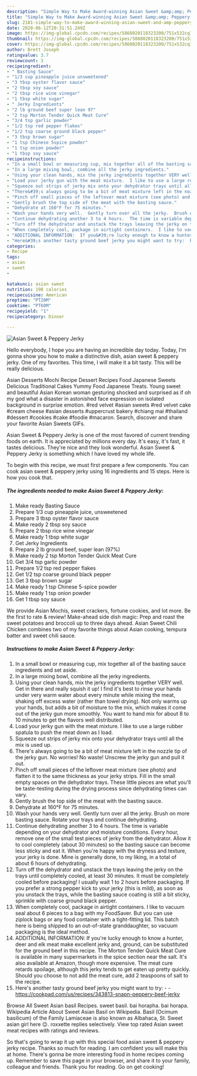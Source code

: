 ```yaml
---
description: "Simple Way to Make Award-winning Asian Sweet &amp;amp; Peppery Jerky"
title: "Simple Way to Make Award-winning Asian Sweet &amp;amp; Peppery Jerky"
slug: 2181-simple-way-to-make-award-winning-asian-sweet-and-amp-peppery-jerky
date: 2020-06-12T20:31:51.249Z
image: https://img-global.cpcdn.com/recipes/5868020118323200/751x532cq70/asian-sweet-peppery-jerky-recipe-main-photo.jpg
thumbnail: https://img-global.cpcdn.com/recipes/5868020118323200/751x532cq70/asian-sweet-peppery-jerky-recipe-main-photo.jpg
cover: https://img-global.cpcdn.com/recipes/5868020118323200/751x532cq70/asian-sweet-peppery-jerky-recipe-main-photo.jpg
author: Brett Joseph
ratingvalue: 3.7
reviewcount: 3
recipeingredient:
- " Basting Sauce"
- "1/3 cup pineapple juice unsweetened"
- "3 tbsp oyster flavor sauce"
- "2 tbsp soy sauce"
- "2 tbsp rice wine vinegar"
- "1 tbsp white sugar"
- " Jerky Ingredients"
- "2 lb ground beef super lean 97"
- "2 tsp Morton Tender Quick Meat Cure"
- "3/4 tsp garlic powder"
- "1/2 tsp red pepper flakes"
- "1/2 tsp coarse ground black pepper"
- "3 tbsp brown sugar"
- "1 tsp Chinese 5spice powder"
- "1 tsp onion powder"
- "1 tbsp soy sauce"
recipeinstructions:
- "In a small bowl or measuring cup, mix together all of the basting sauce ingredients and set aside."
- "In a large mixing bowl, combine all the jerky ingredients."
- "Using your clean hands, mix the jerky ingredients together VERY well.  Get in there and really squish it up!  I find it&#39;s best to rinse your hands under very warm water about every minute while mixing the meat, shaking off excess water (rather than towel drying).  Not only warms up your hands, but adds a bit of moisture to the mix, which makes it come out of the jerky gun more smoothly.  You want to hand mix for about 8 to 10 minutes to get the flavors well distributed."
- "Load your jerky gun with the meat mixture.  I like to use a large rubber spatula to push the meat down as I load."
- "Squeeze out strips of jerky mix onto your dehydrator trays until all the mix is used up."
- "There&#39;s always going to be a bit of meat mixture left in the nozzle tip of the jerky gun.  No worries!  No waste!  Unscrew the jerky gun and pull it out."
- "Pinch off small pieces of the leftover meat mixture (see photo) and flatten it to the same thickness as your jerky strips.  Fill in the small empty spaces on the dehydrator trays.  These little pieces are what you&#39;ll be taste-testing during the drying process since dehydrating times can vary."
- "Gently brush the top side of the meat with the basting sauce."
- "Dehydrate at 160°F for 75 minutes."
- "Wash your hands very well.  Gently turn over all the jerky.  Brush on more basting sauce.  Rotate your trays and continue dehydrating."
- "Continue dehydrating another 3 to 4 hours.  The time is variable depending on your dehydrator and moisture conditions.  Every hour, remove one of the small test pieces of jerky from the dehydrator.  Allow it to cool completely (about 30 minutes) so the basting sauce can become less sticky and eat it.  When you&#39;re happy with the dryness and texture, your jerky is done.  Mine is generally done, to my liking, in a total of about 6 hours of dehydrating."
- "Turn off the dehydrator and unstack the trays leaving the jerky on the trays until completely cooled, at least 30 minutes.  It must be completely cooled before packaging!  I usually wait 1 to 2 hours before packaging.  If you prefer a strong pepper kick to your jerky (this is mild), as soon as you unstack the trays, while the basting sauce coating is still a bit sticky, sprinkle with coarse ground black pepper."
- "When completely cool, package in airtight containers.  I like to vacuum seal about 6 pieces to a bag with my FoodSaver.  But you can use ziplock bags or any food container with a tight-fitting lid.  This batch here is being shipped to an out-of-state granddaughter, so vacuum packaging is the ideal method."
- "ADDITIONAL INFORMATION:  If you&#39;re lucky enough to know a hunter, deer and elk meat make excellent jerky and, ground, can be substituted for the ground beef in this recipe.  The Morton Tender Quick Meat Cure is available in many supermarkets in the spice section near the salt.  It&#39;s also available at Amazon, though more expensive.  The meat cure retards spoilage, although this jerky tends to get eaten up pretty quickly.  Should you choose to not add the meat cure, add 2 teaspoons of salt to the recipe."
- "Here&#39;s another tasty ground beef jerky you might want to try:  https://cookpad.com/us/recipes/343813-snapn-peppery-beef-jerky"
categories:
- Recipe
tags:
- asian
- sweet
- 

katakunci: asian sweet  
nutrition: 198 calories
recipecuisine: American
preptime: "PT20M"
cooktime: "PT60M"
recipeyield: "1"
recipecategory: Dinner

---
```



![Asian Sweet &amp; Peppery Jerky](https://img-global.cpcdn.com/recipes/5868020118323200/751x532cq70/asian-sweet-peppery-jerky-recipe-main-photo.jpg)

Hello everybody, I hope you are having an incredible day today. Today, I'm gonna show you how to make a distinctive dish, asian sweet &amp; peppery jerky. One of my favorites. This time, I will make it a bit tasty. This will be really delicious.

Asian Desserts Mochi Recipe Dessert Recipes Food Japanese Sweets Delicious Traditional Cakes Yummy Food Japanese Treats. Young sweet and beautiful Asian Korean woman gesturing shocked and surprised as if oh my god what a disaster in astonished face expression on isolated background in surprise emotion. #red velvet #asian sweets #red velvet cake #cream cheese #asian desserts #uppercrust bakery #chiang mai #thailand #dessert #cookies #cake #foodie #macaron. Search, discover and share your favorite Asian Sweets GIFs.

Asian Sweet &amp; Peppery Jerky is one of the most favored of current trending foods on earth. It is appreciated by millions every day. It's easy, it's fast, it tastes delicious. They're nice and they look wonderful. Asian Sweet &amp; Peppery Jerky is something which I have loved my whole life.


To begin with this recipe, we must first prepare a few components. You can cook asian sweet &amp; peppery jerky using 16 ingredients and 15 steps. Here is how you cook that.

<!--inarticleads1-->

##### The ingredients needed to make Asian Sweet &amp; Peppery Jerky:

1. Make ready  Basting Sauce
1. Prepare 1/3 cup pineapple juice, unsweetened
1. Prepare 3 tbsp oyster flavor sauce
1. Make ready 2 tbsp soy sauce
1. Prepare 2 tbsp rice wine vinegar
1. Make ready 1 tbsp white sugar
1. Get  Jerky Ingredients
1. Prepare 2 lb ground beef, super lean (97%)
1. Make ready 2 tsp Morton Tender Quick Meat Cure
1. Get 3/4 tsp garlic powder
1. Prepare 1/2 tsp red pepper flakes
1. Get 1/2 tsp coarse ground black pepper
1. Get 3 tbsp brown sugar
1. Make ready 1 tsp Chinese 5-spice powder
1. Make ready 1 tsp onion powder
1. Get 1 tbsp soy sauce


We provide Asian Mochis, sweet crackers, fortune cookies, and lot more. Be the first to rate &amp; review! Make-ahead side dish magic: Prep and roast the sweet potatoes and broccoli up to three days ahead. Asian Sweet Chili Chicken combines two of my favorite things about Asian cooking, tempura batter and sweet chili sauce. 

<!--inarticleads2-->

##### Instructions to make Asian Sweet &amp; Peppery Jerky:

1. In a small bowl or measuring cup, mix together all of the basting sauce ingredients and set aside.
1. In a large mixing bowl, combine all the jerky ingredients.
1. Using your clean hands, mix the jerky ingredients together VERY well.  Get in there and really squish it up!  I find it&#39;s best to rinse your hands under very warm water about every minute while mixing the meat, shaking off excess water (rather than towel drying).  Not only warms up your hands, but adds a bit of moisture to the mix, which makes it come out of the jerky gun more smoothly.  You want to hand mix for about 8 to 10 minutes to get the flavors well distributed.
1. Load your jerky gun with the meat mixture.  I like to use a large rubber spatula to push the meat down as I load.
1. Squeeze out strips of jerky mix onto your dehydrator trays until all the mix is used up.
1. There&#39;s always going to be a bit of meat mixture left in the nozzle tip of the jerky gun.  No worries!  No waste!  Unscrew the jerky gun and pull it out.
1. Pinch off small pieces of the leftover meat mixture (see photo) and flatten it to the same thickness as your jerky strips.  Fill in the small empty spaces on the dehydrator trays.  These little pieces are what you&#39;ll be taste-testing during the drying process since dehydrating times can vary.
1. Gently brush the top side of the meat with the basting sauce.
1. Dehydrate at 160°F for 75 minutes.
1. Wash your hands very well.  Gently turn over all the jerky.  Brush on more basting sauce.  Rotate your trays and continue dehydrating.
1. Continue dehydrating another 3 to 4 hours.  The time is variable depending on your dehydrator and moisture conditions.  Every hour, remove one of the small test pieces of jerky from the dehydrator.  Allow it to cool completely (about 30 minutes) so the basting sauce can become less sticky and eat it.  When you&#39;re happy with the dryness and texture, your jerky is done.  Mine is generally done, to my liking, in a total of about 6 hours of dehydrating.
1. Turn off the dehydrator and unstack the trays leaving the jerky on the trays until completely cooled, at least 30 minutes.  It must be completely cooled before packaging!  I usually wait 1 to 2 hours before packaging.  If you prefer a strong pepper kick to your jerky (this is mild), as soon as you unstack the trays, while the basting sauce coating is still a bit sticky, sprinkle with coarse ground black pepper.
1. When completely cool, package in airtight containers.  I like to vacuum seal about 6 pieces to a bag with my FoodSaver.  But you can use ziplock bags or any food container with a tight-fitting lid.  This batch here is being shipped to an out-of-state granddaughter, so vacuum packaging is the ideal method.
1. ADDITIONAL INFORMATION:  If you&#39;re lucky enough to know a hunter, deer and elk meat make excellent jerky and, ground, can be substituted for the ground beef in this recipe.  The Morton Tender Quick Meat Cure is available in many supermarkets in the spice section near the salt.  It&#39;s also available at Amazon, though more expensive.  The meat cure retards spoilage, although this jerky tends to get eaten up pretty quickly.  Should you choose to not add the meat cure, add 2 teaspoons of salt to the recipe.
1. Here&#39;s another tasty ground beef jerky you might want to try: -  - https://cookpad.com/us/recipes/343813-snapn-peppery-beef-jerky


Browse All Sweet Asian basil Recipes. sweet basil. bai horapha. bai horapa. Wikipedia Article About Sweet Asian Basil on Wikipedia. Basil (Ocimum basilicum) of the Family Lamiaceae is also known as Albahaca, St. Sweet asian girl here 😉. roxxette replies selectively. View top rated Asian sweet meat recipes with ratings and reviews. 

So that's going to wrap it up with this special food asian sweet &amp; peppery jerky recipe. Thanks so much for reading. I am confident you will make this at home. There's gonna be more interesting food in home recipes coming up. Remember to save this page in your browser, and share it to your family, colleague and friends. Thank you for reading. Go on get cooking!
